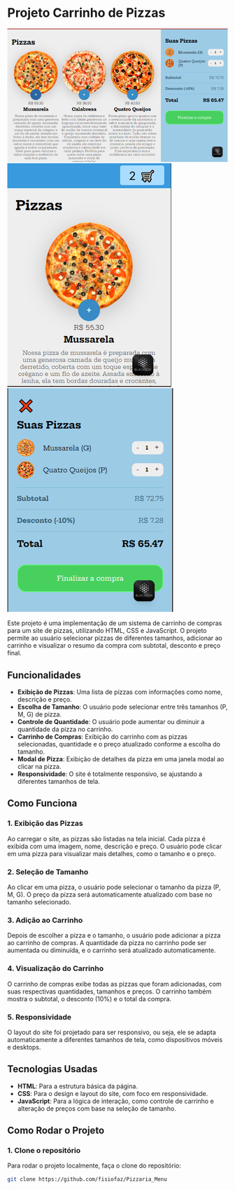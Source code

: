 # Projeto Carrinho de Pizzas

![Projeto_Descktop](https://github.com/fisiofaz/Pizzaria_Menu/blob/main/images/projeto_descktop.png)
![Projeto_Mobile](https://github.com/fisiofaz/Pizzaria_Menu/blob/main/images/projeto_mobili1.png)
![Projeto_mobili](https://github.com/fisiofaz/Pizzaria_Menu/blob/main/images/projeto_mobili2.png)

Este projeto é uma implementação de um sistema de carrinho de compras para um site de pizzas, utilizando HTML, CSS e JavaScript. O projeto permite ao usuário selecionar pizzas de diferentes tamanhos, adicionar ao carrinho e visualizar o resumo da compra com subtotal, desconto e preço final.

## Funcionalidades

- **Exibição de Pizzas**: Uma lista de pizzas com informações como nome, descrição e preço.
- **Escolha de Tamanho**: O usuário pode selecionar entre três tamanhos (P, M, G) de pizza.
- **Controle de Quantidade**: O usuário pode aumentar ou diminuir a quantidade da pizza no carrinho.
- **Carrinho de Compras**: Exibição do carrinho com as pizzas selecionadas, quantidade e o preço atualizado conforme a escolha do tamanho.
- **Modal de Pizza**: Exibição de detalhes da pizza em uma janela modal ao clicar na pizza.
- **Responsividade**: O site é totalmente responsivo, se ajustando a diferentes tamanhos de tela.

## Como Funciona

### 1. Exibição das Pizzas
Ao carregar o site, as pizzas são listadas na tela inicial. Cada pizza é exibida com uma imagem, nome, descrição e preço. O usuário pode clicar em uma pizza para visualizar mais detalhes, como o tamanho e o preço.

### 2. Seleção de Tamanho
Ao clicar em uma pizza, o usuário pode selecionar o tamanho da pizza (P, M, G). O preço da pizza será automaticamente atualizado com base no tamanho selecionado.

### 3. Adição ao Carrinho
Depois de escolher a pizza e o tamanho, o usuário pode adicionar a pizza ao carrinho de compras. A quantidade da pizza no carrinho pode ser aumentada ou diminuída, e o carrinho será atualizado automaticamente.

### 4. Visualização do Carrinho
O carrinho de compras exibe todas as pizzas que foram adicionadas, com suas respectivas quantidades, tamanhos e preços. O carrinho também mostra o subtotal, o desconto (10%) e o total da compra.

### 5. Responsividade
O layout do site foi projetado para ser responsivo, ou seja, ele se adapta automaticamente a diferentes tamanhos de tela, como dispositivos móveis e desktops.

## Tecnologias Usadas

- **HTML**: Para a estrutura básica da página.
- **CSS**: Para o design e layout do site, com foco em responsividade.
- **JavaScript**: Para a lógica de interação, como controle de carrinho e alteração de preços com base na seleção de tamanho.

## Como Rodar o Projeto

### 1. Clone o repositório
Para rodar o projeto localmente, faça o clone do repositório:

```bash
git clone https://github.com/fisiofaz/Pizzaria_Menu
